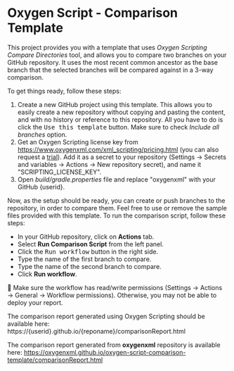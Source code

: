 # Oxygen Script - Comparison Template
This project provides you with a template that uses <i>Oxygen Scripting Compare Directories</i> tool,
and allows you to compare two branches on your GitHub repository. It uses the most recent common ancestor 
as the base branch that the selected branches will be compared against in a 3-way comparison.

To get things ready, follow these steps:
1. Create a new GitHub project using this template. This allows you to easily create a new repository without copying and pasting the content, and with no history or reference to this repository.
   All you have to do is click the <kbd>Use this template</kbd> button. Make sure to check <i>Include all branches</i> option.
2. Get an Oxygen Scripting license key from https://www.oxygenxml.com/xml_scripting/pricing.html (you can also request a [trial](https://www.oxygenxml.com/xml_scripting/register.html)). Add it as a secret to your repository (Settings &#8594; Secrets and variables &#8594; Actions &#8594; New repository secret), and name it "SCRIPTING_LICENSE_KEY".
3. Open <i>build/gradle.properties</i> file and replace "oxygenxml" with your GitHub {userid}.

Now, as the setup should be ready, you can create or push branches to the repository, in order to compare them.
Feel free to use or remove the sample files provided with this template. To run the comparison script, follow these steps:
- In your GitHub repository, click on <b>Actions</b> tab.
- Select <b>Run Comparison Script</b> from the left panel.
- Click the <kbd>Run workflow</kbd> button in the right side.
- Type the name of the first branch to compare. 
- Type the name of the second branch to compare.
- Click <b>Run workflow</b>.

📝 Make sure the workflow has read/write permissions (Settings &#8594; Actions &#8594; General &#8594; Workflow permissions). Otherwise, you may not be able to deploy your report.

The comparison report generated using Oxygen Scripting should be available here:
https://{userid}.github.io/{reponame}/comparisonReport.html

The comparison report generated from <b>oxygenxml</b> repository is available here:
https://oxygenxml.github.io/oxygen-script-comparison-template/comparisonReport.html
